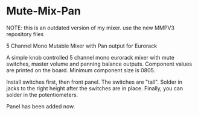 # Mute-Mix-Pan

NOTE:
this is an outdated version of my mixer. use the new MMPV3 repository files


5 Channel Mono Mutable Mixer with Pan output for Eurorack

A simple knob controlled 5 channel mono eurorack mixer with mute switches, master volume and panning balance outputs. 
Component values are printed on the board. Minimum component size is 0805.

Install switches first, then front panel. The switches are "tall". Solder in jacks to the right height after the switches are in place. Finally, you can solder in the potentiometers. 

Panel has been added now. 
